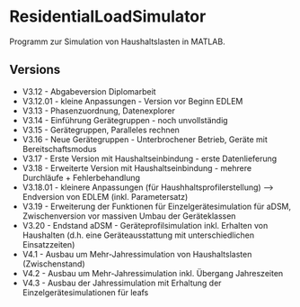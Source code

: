 # ResidentialLoadSimulator
Programm zur Simulation von Haushaltslasten in MATLAB.
## Versions
* V3.12 - Abgabeversion Diplomarbeit
* V3.12.01 - kleine Anpassungen - Version vor Beginn EDLEM
* V3.13 - Phasenzuordnung, Datenexplorer
* V3.14 - Einführung Gerätegruppen - noch unvollständig
* V3.15 - Gerätegruppen, Paralleles rechnen
* V3.16 - Neue Gerätegruppen - Unterbrochener Betrieb, Geräte mit Bereitschaftsmodus
* V3.17 - Erste Version mit Haushaltseinbindung - erste Datenlieferung
* V3.18 - Erweiterte Version mit Haushaltseinbindung - mehrere Durchläufe + Fehlerbehandlung
* V3.18.01 - kleinere Anpassungen (für Haushhaltsprofilerstellung) --> Endversion von EDLEM (inkl. Parametersatz)
* V3.19 - Erweiterung der Funktionen für Einzelgerätesimulation für aDSM, Zwischenversion vor massiven Umbau der Geräteklassen
* V3.20 - Endstand aDSM - Geräteprofilsimulation inkl. Erhalten von Haushalten (d.h. eine Geräteausstattung mit unterschiedlichen Einsatzzeiten)
* V4.1 - Ausbau um Mehr-Jahressimulation von Haushaltslasten (Zwischenstand)
* V4.2 - Ausbau um Mehr-Jahressimulation inkl. Übergang Jahreszeiten
* V4.3 - Ausbau der Jahressimulation mit Erhaltung der Einzelgerätesimulationen für leafs